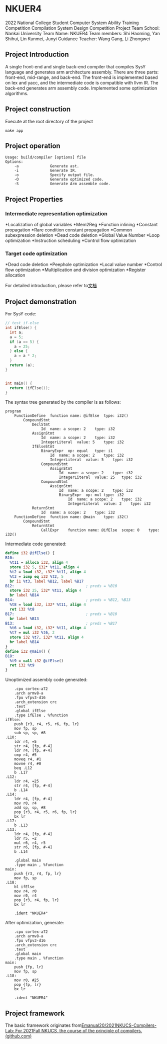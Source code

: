 # NKUER4
2022 National College Student Computer System Ability Training Competition Compilation System Design Competition Project
Team School: Nankai University
Team Name: NKUER4
Team members: Shi Haoming, Yan Shihui, Lin Kunmei, Junyi
Guidance Teacher: Wang Gang, Li Zhongwei

## Project Introduction
A single front-end and single back-end compiler that compiles SysY language and generates arm architecture assembly.
There are three parts: front-end, mid-range, and back-end. The front-end is implemented based on lex and yacc, and the intermediate code is compatible with llvm IR. The back-end generates arm assembly code.
Implemented some optimization algorithms.

## Project construction
Execute at the root directory of the project
```
make app
```
## Project operation
```
Usage: build/compiler [options] file
Options: 
    -a              Generate ast.
    -i              Generate IR.
    -o              Specify output file.
    -O              Generate optimized code.
    -S              Generate Arm assemble code.
```

## Project Properties
### Intermediate representation optimization
*Localization of global variables
*Mem2Reg
*Function inlining
*Constant propagation
*Rare condition constant propagation
*Common subexpression deletion
*Dead code deletion
*Global Value Number
*Loop optimization
*Instruction scheduling
*Control flow optimization

### Target code optimization

*Dead code deletion
*Peephole optimization
*Local value number
*Control flow optimization
*Multiplication and division optimization
*Register allocation

For detailed introduction, please refer to[文档](./NKUER4_final.pdf)

## Project demonstration
For SysY code:
``` c
// test if-else
int ifElse() {
  int a;
  a = 5;
  if (a == 5) {
    a = 25;
  } else {
    a = a * 2;
  }
  return (a);
}


int main() {
  return (ifElse());
}
```

The syntax tree generated by the compiler is as follows:
```
program
    FunctionDefine	function name: @ifElse	type: i32()
        CompoundStmt
            DeclStmt
                Id	name: a	scope: 2	type: i32
            AssignStmt
                Id	name: a	scope: 2	type: i32
                IntegerLiteral	value: 5	type: i32
            IfElseStmt
                BinaryExpr	op: equal	type: i1
                    Id	name: a	scope: 2	type: i32
                    IntegerLiteral	value: 5	type: i32
                CompoundStmt
                    AssignStmt
                        Id	name: a	scope: 2	type: i32
                        IntegerLiteral	value: 25	type: i32
                CompoundStmt
                    AssignStmt
                        Id	name: a	scope: 2	type: i32
                        BinaryExpr	op: mul	type: i32
                            Id	name: a	scope: 2	type: i32
                            IntegerLiteral	value: 2	type: i32
            ReturnStmt
                Id	name: a	scope: 2	type: i32
    FunctionDefine	function name: @main	type: i32()
        CompoundStmt
            ReturnStmt
                CallExpr	function name: @ifElse	scope: 0	type: i32()

```
Intermediate code generated:
``` llvm
define i32 @ifElse() {
B10:
  %t11 = alloca i32, align 4
  store i32 5, i32* %t11, align 4
  %t2 = load i32, i32* %t11, align 4
  %t3 = icmp eq i32 %t2, 5
  br i1 %t3, label %B12, label %B17
B12:                               	; preds = %B10
  store i32 25, i32* %t11, align 4
  br label %B14
B14:                               	; preds = %B12, %B13
  %t8 = load i32, i32* %t11, align 4
  ret i32 %t8
B17:                               	; preds = %B10
  br label %B13
B13:                               	; preds = %B17
  %t6 = load i32, i32* %t11, align 4
  %t7 = mul i32 %t6, 2
  store i32 %t7, i32* %t11, align 4
  br label %B14
}
define i32 @main() {
B18:
  %t9 = call i32 @ifElse()
  ret i32 %t9
}

```

Unoptimized assembly code generated:
``` arm
	.cpu cortex-a72
	.arch armv8-a
	.fpu vfpv3-d16
	.arch_extension crc
	.text
	.global ifElse
	.type ifElse , %function
ifElse:
	push {r3, r4, r5, r6, fp, lr}
	mov fp, sp
	sub sp, sp, #8
.L10:
	ldr r4, =5
	str r4, [fp, #-4]
	ldr r4, [fp, #-4]
	cmp r4, #5
	moveq r4, #1
	movne r4, #0
	beq .L12
	b .L17
.L12:
	ldr r4, =25
	str r4, [fp, #-4]
	b .L14
.L14:
	ldr r4, [fp, #-4]
	mov r0, r4
	add sp, sp, #8
	pop {r3, r4, r5, r6, fp, lr}
	bx lr
.L17:
	b .L13
.L13:
	ldr r4, [fp, #-4]
	ldr r5, =2
	mul r6, r4, r5
	str r6, [fp, #-4]
	b .L14

	.global main
	.type main , %function
main:
	push {r3, r4, fp, lr}
	mov fp, sp
.L18:
	bl ifElse
	mov r4, r0
	mov r0, r4
	pop {r3, r4, fp, lr}
	bx lr

	.ident "NKUER4"
```

After optimization, generate:
``` arm
	.cpu cortex-a72
	.arch armv8-a
	.fpu vfpv3-d16
	.arch_extension crc
	.text
	.global main
	.type main , %function
main:
	push {fp, lr}
	mov fp, sp
.L18:
	mov r0, #25
	pop {fp, lr}
	bx lr

	.ident "NKUER4"

```

## Project framework
The basic framework originates from[Emanual20/2021NKUCS-Compilers-Lab: For 2021Fall NKUCS, the course of the principle of compilers. (github.com)](https://github.com/Emanual20/2021NKUCS-Compilers-Lab)
